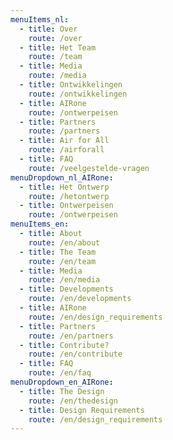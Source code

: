 ```yaml
---
menuItems_nl:
  - title: Over
    route: /over
  - title: Het Team
    route: /team
  - title: Media
    route: /media
  - title: Ontwikkelingen
    route: /ontwikkelingen
  - title: AIRone
    route: /ontwerpeisen
  - title: Partners
    route: /partners
  - title: Air for All
    route: /airforall
  - title: FAQ
    route: /veelgestelde-vragen
menuDropdown_nl_AIRone:
  - title: Het Ontwerp
    route: /hetontwerp
  - title: Ontwerpeisen
    route: /ontwerpeisen
menuItems_en:
  - title: About
    route: /en/about
  - title: The Team
    route: /en/team
  - title: Media
    route: /en/media
  - title: Developments
    route: /en/developments
  - title: AIRone
    route: /en/design_requirements
  - title: Partners
    route: /en/partners
  - title: Contribute?
    route: /en/contribute
  - title: FAQ
    route: /en/faq
menuDropdown_en_AIRone:
  - title: The Design
    route: /en/thedesign
  - title: Design Requirements
    route: /en/design_requirements
---
```

